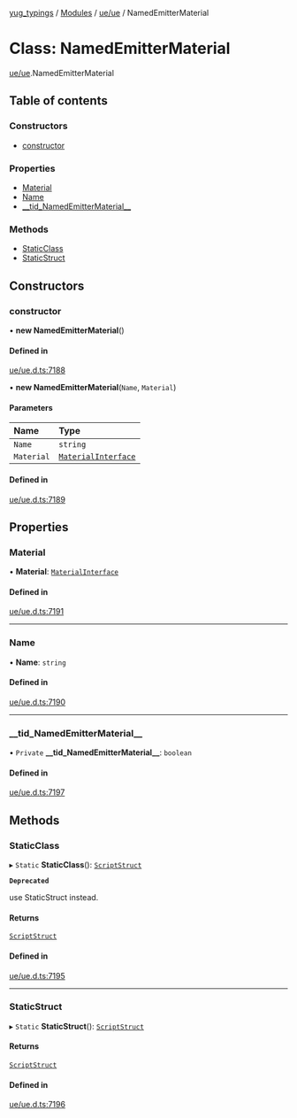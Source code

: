 [yug_typings](../README.md) / [Modules](../modules.md) / [ue/ue](../modules/ue_ue.md) / NamedEmitterMaterial

# Class: NamedEmitterMaterial

[ue/ue](../modules/ue_ue.md).NamedEmitterMaterial

## Table of contents

### Constructors

- [constructor](ue_ue.NamedEmitterMaterial.md#constructor)

### Properties

- [Material](ue_ue.NamedEmitterMaterial.md#material)
- [Name](ue_ue.NamedEmitterMaterial.md#name)
- [\_\_tid\_NamedEmitterMaterial\_\_](ue_ue.NamedEmitterMaterial.md#__tid_namedemittermaterial__)

### Methods

- [StaticClass](ue_ue.NamedEmitterMaterial.md#staticclass)
- [StaticStruct](ue_ue.NamedEmitterMaterial.md#staticstruct)

## Constructors

### constructor

• **new NamedEmitterMaterial**()

#### Defined in

[ue/ue.d.ts:7188](https://github.com/YugMetaverse/yug_typings/blob/b7d9b19/ue/ue.d.ts#L7188)

• **new NamedEmitterMaterial**(`Name`, `Material`)

#### Parameters

| Name | Type |
| :------ | :------ |
| `Name` | `string` |
| `Material` | [`MaterialInterface`](ue_ue.MaterialInterface.md) |

#### Defined in

[ue/ue.d.ts:7189](https://github.com/YugMetaverse/yug_typings/blob/b7d9b19/ue/ue.d.ts#L7189)

## Properties

### Material

• **Material**: [`MaterialInterface`](ue_ue.MaterialInterface.md)

#### Defined in

[ue/ue.d.ts:7191](https://github.com/YugMetaverse/yug_typings/blob/b7d9b19/ue/ue.d.ts#L7191)

___

### Name

• **Name**: `string`

#### Defined in

[ue/ue.d.ts:7190](https://github.com/YugMetaverse/yug_typings/blob/b7d9b19/ue/ue.d.ts#L7190)

___

### \_\_tid\_NamedEmitterMaterial\_\_

• `Private` **\_\_tid\_NamedEmitterMaterial\_\_**: `boolean`

#### Defined in

[ue/ue.d.ts:7197](https://github.com/YugMetaverse/yug_typings/blob/b7d9b19/ue/ue.d.ts#L7197)

## Methods

### StaticClass

▸ `Static` **StaticClass**(): [`ScriptStruct`](ue_ue.ScriptStruct.md)

**`Deprecated`**

use StaticStruct instead.

#### Returns

[`ScriptStruct`](ue_ue.ScriptStruct.md)

#### Defined in

[ue/ue.d.ts:7195](https://github.com/YugMetaverse/yug_typings/blob/b7d9b19/ue/ue.d.ts#L7195)

___

### StaticStruct

▸ `Static` **StaticStruct**(): [`ScriptStruct`](ue_ue.ScriptStruct.md)

#### Returns

[`ScriptStruct`](ue_ue.ScriptStruct.md)

#### Defined in

[ue/ue.d.ts:7196](https://github.com/YugMetaverse/yug_typings/blob/b7d9b19/ue/ue.d.ts#L7196)
